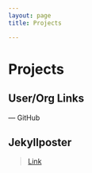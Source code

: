 ```yaml
---
layout: page
title: Projects

---
```

# Projects

## User/Org Links

<span><i class="fab fa-github-square fa-2x"></i> &mdash; GitHub</span>
<span><i class="fab fab-gitlab"></i></span>






## Jekyllposter

> [Link](/projects/jekyllposter/)